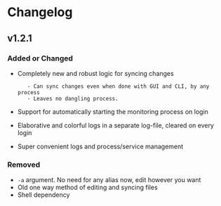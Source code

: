 <!-- Changelog -->
# Changelog

## v1.2.1

### Added or Changed
- Completely new and robust logic for syncing changes

         - Can sync changes even when done with GUI and CLI, by any process
         - Leaves no dangling process.
- Support for automatically starting the monitoring process on login
- Elaborative and colorful logs in a separate log-file, cleared on every login
- Super convenient logs and process/service management

### Removed

- `-a` argument. No need for any alias now, edit however you want
- Old one way method of editing and syncing files
- Shell dependency
